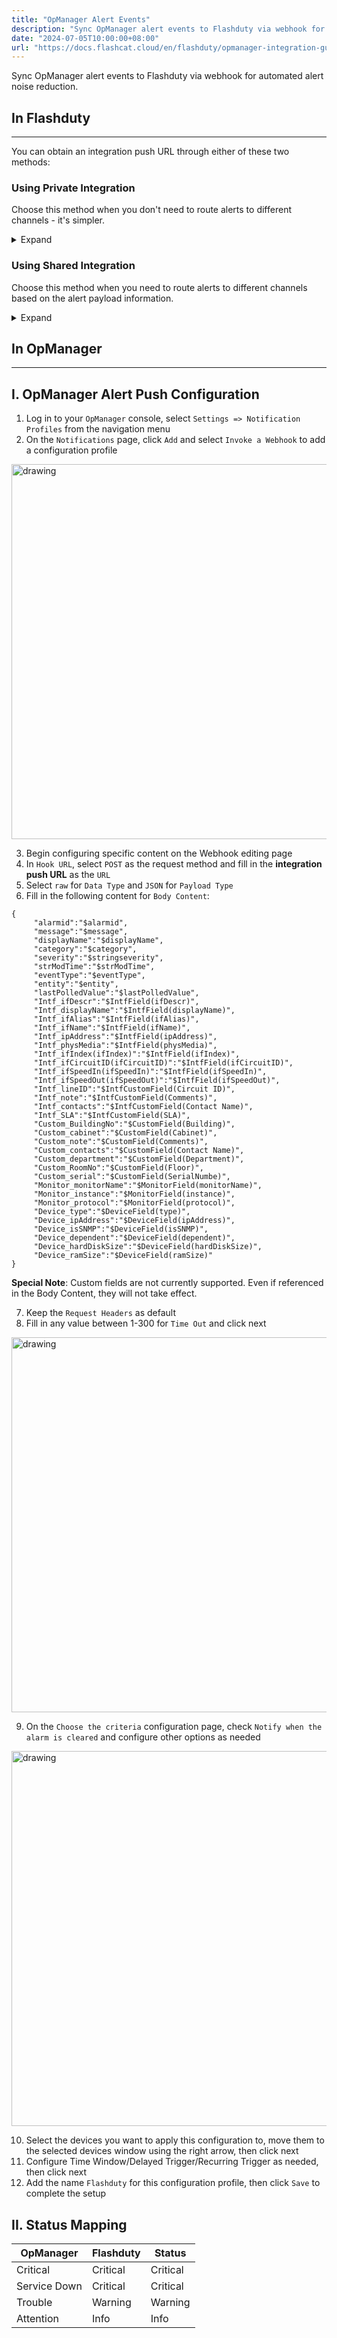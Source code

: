 ```yaml
---
title: "OpManager Alert Events"
description: "Sync OpManager alert events to Flashduty via webhook for automated alert noise reduction"
date: "2024-07-05T10:00:00+08:00"
url: "https://docs.flashcat.cloud/en/flashduty/opmanager-integration-guide"
---
```


Sync OpManager alert events to Flashduty via webhook for automated alert noise reduction.

<div class="hide">

## In Flashduty
---
You can obtain an integration push URL through either of these two methods:

### Using Private Integration

Choose this method when you don't need to route alerts to different channels - it's simpler.

<details>
  <summary>Expand</summary>
  
  1. Go to the Flashduty console, select **Channel**, and enter a specific channel's details page
  2. Select the **Integrations** tab, click **Add Integration** to enter the integration page
  3. Select **OpManager** integration and click **Save** to generate a card
  4. Click the generated card to view the **push URL**, copy it for later use, and you're done
  
</details>

### Using Shared Integration

Choose this method when you need to route alerts to different channels based on the alert payload information.

<details>
  <summary>Expand</summary>
  
  1. Go to the Flashduty console, select **Integration Center=>Alert Events** to enter the integration selection page
  2. Select **OpManager** integration:
        - **Integration Name**: Define a name for this integration
  3. Configure the default route and select the corresponding channel (after the integration is created, you can go to `Route` to configure more routing rules)
  4. Click **Save** and copy the newly generated **push URL** for later use
  5. Done
    
</details>
</div>

## In OpManager
---
<div class="md-block">

## I. OpManager Alert Push Configuration

1. Log in to your `OpManager` console, select `Settings => Notification Profiles` from the navigation menu
2. On the `Notifications` page, click `Add` and select `Invoke a Webhook` to add a configuration profile

<img alt="drawing" width="600" src="https://download.flashcat.cloud/flashduty/doc/opm-1.png" />

3. Begin configuring specific content on the Webhook editing page
4. In `Hook URL`, select `POST` as the request method and fill in the **integration push URL** as the `URL`
5. Select `raw` for `Data Type` and `JSON` for `Payload Type`
6. Fill in the following content for `Body Content`:

```
{
     "alarmid":"$alarmid",
     "message":"$message",
     "displayName":"$displayName",
     "category":"$category",
     "severity":"$stringseverity",
     "strModTime":"$strModTime",
     "eventType":"$eventType",
     "entity":"$entity",
     "lastPolledValue":"$lastPolledValue",
     "Intf_ifDescr":"$IntfField(ifDescr)",
     "Intf_displayName":"$IntfField(displayName)",
     "Intf_ifAlias":"$IntfField(ifAlias)",
     "Intf_ifName":"$IntfField(ifName)",
     "Intf_ipAddress":"$IntfField(ipAddress)",
     "Intf_physMedia":"$IntfField(physMedia)",
     "Intf_ifIndex(ifIndex)":"$IntfField(ifIndex)",
     "Intf_ifCircuitID(ifCircuitID)":"$IntfField(ifCircuitID)",
     "Intf_ifSpeedIn(ifSpeedIn)":"$IntfField(ifSpeedIn)",
     "Intf_ifSpeedOut(ifSpeedOut)":"$IntfField(ifSpeedOut)",
     "Intf_lineID":"$IntfCustomField(Circuit ID)",
     "Intf_note":"$IntfCustomField(Comments)",
     "Intf_contacts":"$IntfCustomField(Contact Name)",
     "Intf_SLA":"$IntfCustomField(SLA)",
     "Custom_BuildingNo":"$CustomField(Building)",
     "Custom_cabinet":"$CustomField(Cabinet)",
     "Custom_note":"$CustomField(Comments)",
     "Custom_contacts":"$CustomField(Contact Name)",
     "Custom_department":"$CustomField(Department)",
     "Custom_RoomNo":"$CustomField(Floor)",
     "Custom_serial":"$CustomField(SerialNumbe)",
     "Monitor_monitorName":"$MonitorField(monitorName)",
     "Monitor_instance":"$MonitorField(instance)",
     "Monitor_protocol":"$MonitorField(protocol)",
     "Device_type":"$DeviceField(type)",
     "Device_ipAddress":"$DeviceField(ipAddress)",
     "Device_isSNMP":"$DeviceField(isSNMP)",
     "Device_dependent":"$DeviceField(dependent)",
     "Device_hardDiskSize":"$DeviceField(hardDiskSize)",
     "Device_ramSize":"$DeviceField(ramSize)"
}
```
**Special Note**: Custom fields are not currently supported. Even if referenced in the Body Content, they will not take effect.

7. Keep the `Request Headers` as default
8. Fill in any value between 1-300 for `Time Out` and click next

<img alt="drawing" width="600" src="https://download.flashcat.cloud/flashduty/doc/opm-2.png" />

9. On the `Choose the criteria` configuration page, check `Notify when the alarm is cleared` and configure other options as needed

<img alt="drawing" width="600" src="https://download.flashcat.cloud/flashduty/doc/opm-3.png" />

10. Select the devices you want to apply this configuration to, move them to the selected devices window using the right arrow, then click next
11. Configure Time Window/Delayed Trigger/Recurring Trigger as needed, then click next
12. Add the name `Flashduty` for this configuration profile, then click `Save` to complete the setup

</dev>

## II. Status Mapping

<div class="md-block">

| OpManager | Flashduty | Status |
| ---------- | -------------- | ------ |
| Critical   | Critical       | Critical |
| Service Down | Critical     | Critical |
| Trouble    | Warning        | Warning |
| Attention  | Info           | Info |

</div>
